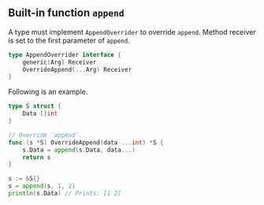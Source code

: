 ## Built-in function `append` ##

A type must implement `AppendOverrider` to override `append`. Method receiver is set to the first parameter of `append`.

```go
type AppendOverrider interface {
	generic(Arg) Receiver
	OverrideAppend(...Arg) Receiver
}
```

Following is an example.

```go
type S struct {
	Data []int
}

// Override `append`.
func (s *S) OverrideAppend(data ...int) *S {
	s.Data = append(s.Data, data...)
	return s
}

s := &S{}
s = append(s, 1, 2)
println(s.Data) // Prints: [1 2]
```
